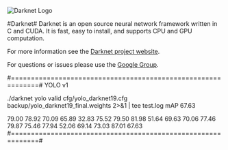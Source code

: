 ![Darknet Logo](http://pjreddie.com/media/files/darknet-black-small.png)

#Darknet#
Darknet is an open source neural network framework written in C and CUDA. It is fast, easy to install, and supports CPU and GPU computation.

For more information see the [Darknet project website](http://pjreddie.com/darknet).

For questions or issues please use the [Google Group](https://groups.google.com/forum/#!forum/darknet).

#=============================================================#
YOLO v1

./darknet yolo valid cfg/yolo_darknet19.cfg backup/yolo_darknet19_final.weights 2>&1 | tee test.log
mAP 67.63

79.00 78.92 70.09 65.89 32.83 75.52 79.50 81.98 51.64 69.63 70.06 77.46 79.87 75.46 77.94 52.06 69.14 73.03 87.01 67.63
#=============================================================#
